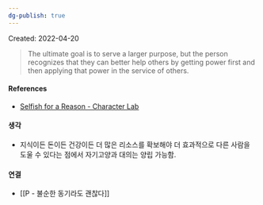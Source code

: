 ```yaml
---
dg-publish: true
---
```

Created: 2022-04-20

>The ultimate goal is to serve a larger purpose, but the person recognizes that they can better help others by getting power first and then applying that power in the service of others.

#### References
- [Selfish for a Reason - Character Lab](https://characterlab.org/tips-of-the-week/selfish-for-a-reason/)

#### 생각
- 지식이든 돈이든 건강이든 더 많은 리소스를 확보해야 더 효과적으로 다른 사람을 도울 수 있다는 점에서 자기고양과 대의는 양립 가능함. 

#### 연결
- [[P - 불순한 동기라도 괜찮다]]